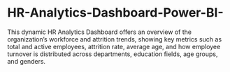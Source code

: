 # HR-Analytics-Dashboard-Power-BI-
This dynamic HR Analytics Dashboard offers an overview of the organization’s workforce and attrition trends, showing key metrics such as total and active employees, attrition rate, average age, and how employee turnover is distributed across departments, education fields, age groups, and genders.
